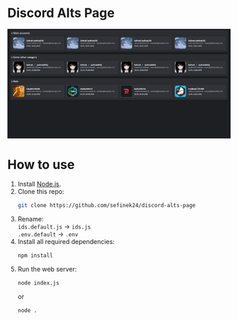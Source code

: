 # Discord Alts Page
<img src="assets/page.png" alt="Discord Alts Page">

# How to use
1. Install [Node.js](https://nodejs.org).
2. Clone this repo:
   ```bash
   git clone https://github.com/sefinek24/discord-alts-page
   ```
3. Rename: \
   `ids.default.js` -> `ids.js` \
   `.env.default` -> `.env`
4. Install all required dependencies:
   ```bash
   npm install
   ```
5. Run the web server:
   ```bash
   node index.js
   ```
   or
   ```bash
   node .
   ```